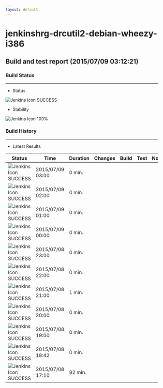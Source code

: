 ```yaml
---
layout: default
---
```

# jenkinshrg-drcutil2-debian-wheezy-i386
## Build and test report (2015/07/09 03:12:21)
### Build Status
___
* Status
  
![Jenkins Icon](http://jenkinshrg.github.io/images/48x48/blue.png)
SUCCESS
  
* Stability
  
![Jenkins Icon](http://jenkinshrg.github.io/images/48x48/health-80plus.png)
100%
  
### Build History
___
* Latest Results
  
|Status|Time|Duration|Changes|Build|Test|Note|
|---|---|---|---|---|---|---|
|![Jenkins Icon](http://jenkinshrg.github.io/images/24x24/blue.png)SUCCESS|2015/07/09 03:00|0 min.|||| |
|![Jenkins Icon](http://jenkinshrg.github.io/images/24x24/blue.png)SUCCESS|2015/07/09 02:00|0 min.|||| |
|![Jenkins Icon](http://jenkinshrg.github.io/images/24x24/blue.png)SUCCESS|2015/07/09 01:00|0 min.|||| |
|![Jenkins Icon](http://jenkinshrg.github.io/images/24x24/blue.png)SUCCESS|2015/07/09 00:00|0 min.|||| |
|![Jenkins Icon](http://jenkinshrg.github.io/images/24x24/blue.png)SUCCESS|2015/07/08 23:00|0 min.|||| |
|![Jenkins Icon](http://jenkinshrg.github.io/images/24x24/blue.png)SUCCESS|2015/07/08 22:00|0 min.|||| |
|![Jenkins Icon](http://jenkinshrg.github.io/images/24x24/blue.png)SUCCESS|2015/07/08 21:00|1 min.|||| |
|![Jenkins Icon](http://jenkinshrg.github.io/images/24x24/blue.png)SUCCESS|2015/07/08 20:00|0 min.|||| |
|![Jenkins Icon](http://jenkinshrg.github.io/images/24x24/blue.png)SUCCESS|2015/07/08 19:00|0 min.|||| |
|![Jenkins Icon](http://jenkinshrg.github.io/images/24x24/blue.png)SUCCESS|2015/07/08 18:42|0 min.|||| |
|![Jenkins Icon](http://jenkinshrg.github.io/images/24x24/blue.png)SUCCESS|2015/07/08 17:10|92 min.|||| |

